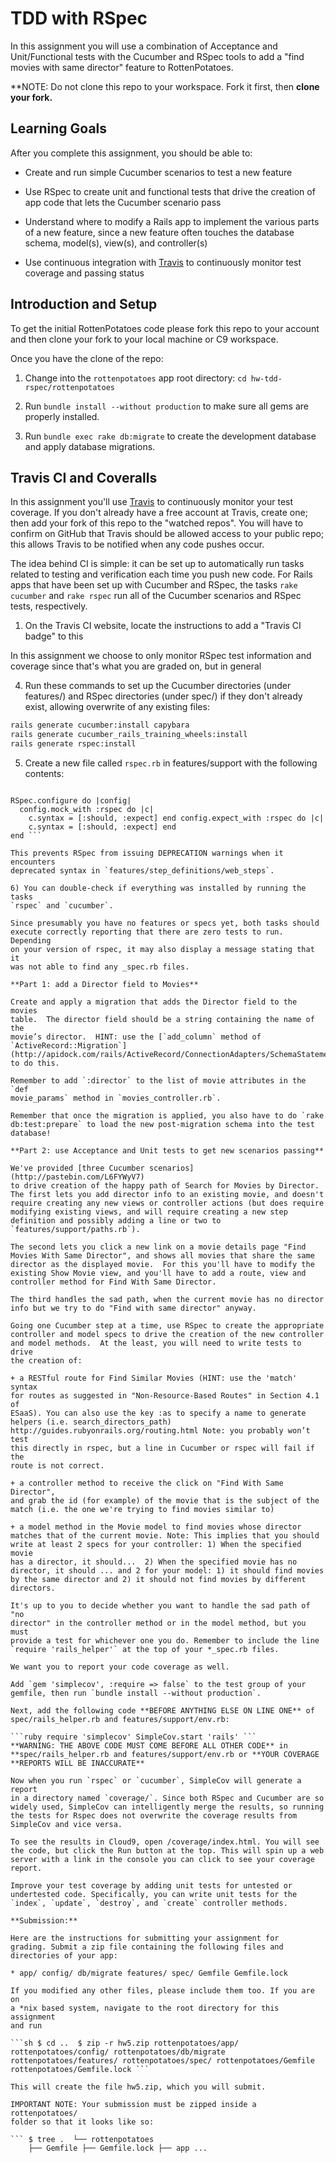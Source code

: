 # TDD with RSpec

In this assignment you will use a combination of Acceptance and
Unit/Functional 
tests with the Cucumber and RSpec tools to add a "find movies with same
director" feature to RottenPotatoes.

**NOTE: Do not clone this repo to your workspace. Fork it first, then
**clone your fork.**

Learning Goals
--------------
After you complete this assignment, you should be able to:

* Create and run simple Cucumber scenarios to test a new feature 

* Use RSpec to create unit and functional tests that drive the creation
of app code that lets the Cucumber scenario pass 

* Understand where to modify a Rails app to implement the various parts
of a new feature, since a new feature often touches the database schema,
model(s), view(s), and controller(s)

* Use continuous integration with [Travis](http://travis-ci.org) to
continuously monitor test coverage and passing status


Introduction and Setup
----

To get the initial RottenPotatoes code please fork this repo to your
account and then clone your fork to your
local machine or C9 workspace.

Once you have the clone of the repo:

1. Change into the `rottenpotatoes` app root directory: `cd
hw-tdd-rspec/rottenpotatoes` 

2. Run `bundle install
--without production` to make sure all gems are properly installed.  

3. Run `bundle exec rake db:migrate` to create the development database
and apply database migrations.

## Travis CI and Coveralls

In this assignment you'll use [Travis](http://travis-ci.org) to
continuously monitor your test coverage.  If you don't already have a
free account at Travis, create one; then add your fork of this repo to
the "watched repos".  You will have to confirm on GitHub that Travis
should be allowed access to your public repo; this allows Travis to be
notified when any code pushes occur.

The idea behind CI is simple: it can be set up to automatically run
tasks related to testing and verification each time you push new code.
For Rails apps that have been set up with Cucumber and RSpec, the tasks
`rake cucumber` and `rake rspec` run all of the Cucumber scenarios and
RSpec tests, respectively.  

1. On the Travis CI website, locate the instructions to add a "Travis CI
badge" to this 

In this assignment we choose to only monitor
RSpec test information and coverage since that's what you are graded on,
but in general 

4. Run
these commands to set up the Cucumber directories (under features/) and
RSpec directories (under spec/) if they don't already exist, allowing
overwrite of any existing files:

```sh
rails generate cucumber:install capybara 
rails generate cucumber_rails_training_wheels:install 
rails generate rspec:install 
```

5) Create a new file called `rspec.rb` in features/support with the
following contents:

``` require 'rspec/core'

RSpec.configure do |config|
  config.mock_with :rspec do |c|
    c.syntax = [:should, :expect] end config.expect_with :rspec do |c|
    c.syntax = [:should, :expect] end
end ```

This prevents RSpec from issuing DEPRECATION warnings when it encounters
deprecated syntax in `features/step_definitions/web_steps`.

6) You can double-check if everything was installed by running the tasks
`rspec` and `cucumber`.

Since presumably you have no features or specs yet, both tasks should
execute correctly reporting that there are zero tests to run. Depending
on your version of rspec, it may also display a message stating that it
was not able to find any _spec.rb files.

**Part 1: add a Director field to Movies**

Create and apply a migration that adds the Director field to the movies
table.  The director field should be a string containing the name of the
movie’s director.  HINT: use the [`add_column` method of
`ActiveRecord::Migration`](http://apidock.com/rails/ActiveRecord/ConnectionAdapters/SchemaStatements/add_column)
to do this.

Remember to add `:director` to the list of movie attributes in the `def
movie_params` method in `movies_controller.rb`.

Remember that once the migration is applied, you also have to do `rake
db:test:prepare` to load the new post-migration schema into the test
database!

**Part 2: use Acceptance and Unit tests to get new scenarios passing**

We've provided [three Cucumber scenarios](http://pastebin.com/L6FYWyV7)
to drive creation of the happy path of Search for Movies by Director.
The first lets you add director info to an existing movie, and doesn't
require creating any new views or controller actions (but does require
modifying existing views, and will require creating a new step
definition and possibly adding a line or two to
`features/support/paths.rb`).

The second lets you click a new link on a movie details page "Find
Movies With Same Director", and shows all movies that share the same
director as the displayed movie.  For this you'll have to modify the
existing Show Movie view, and you'll have to add a route, view and
controller method for Find With Same Director.

The third handles the sad path, when the current movie has no director
info but we try to do "Find with same director" anyway.

Going one Cucumber step at a time, use RSpec to create the appropriate
controller and model specs to drive the creation of the new controller
and model methods.  At the least, you will need to write tests to drive
the creation of:

+ a RESTful route for Find Similar Movies (HINT: use the 'match' syntax
for routes as suggested in "Non-Resource-Based Routes" in Section 4.1 of
ESaaS). You can also use the key :as to specify a name to generate
helpers (i.e. search_directors_path)
http://guides.rubyonrails.org/routing.html Note: you probably won’t test
this directly in rspec, but a line in Cucumber or rspec will fail if the
route is not correct.

+ a controller method to receive the click on "Find With Same Director",
and grab the id (for example) of the movie that is the subject of the
match (i.e. the one we're trying to find movies similar to)

+ a model method in the Movie model to find movies whose director
matches that of the current movie. Note: This implies that you should
write at least 2 specs for your controller: 1) When the specified movie
has a director, it should...  2) When the specified movie has no
director, it should ... and 2 for your model: 1) it should find movies
by the same director and 2) it should not find movies by different
directors.

It's up to you to decide whether you want to handle the sad path of "no
director" in the controller method or in the model method, but you must
provide a test for whichever one you do. Remember to include the line
`require 'rails_helper'` at the top of your *_spec.rb files.

We want you to report your code coverage as well.

Add `gem 'simplecov', :require => false` to the test group of your
gemfile, then run `bundle install --without production`.

Next, add the following code **BEFORE ANYTHING ELSE ON LINE ONE** of
spec/rails_helper.rb and features/support/env.rb:

```ruby require 'simplecov' SimpleCov.start 'rails' ```
**WARNING: THE ABOVE CODE MUST COME BEFORE ALL OTHER CODE** in
**spec/rails_helper.rb and features/support/env.rb or **YOUR COVERAGE
**REPORTS WILL BE INACCURATE**

Now when you run `rspec` or `cucumber`, SimpleCov will generate a report
in a directory named `coverage/`. Since both RSpec and Cucumber are so
widely used, SimpleCov can intelligently merge the results, so running
the tests for Rspec does not overwrite the coverage results from
SimpleCov and vice versa.

To see the results in Cloud9, open /coverage/index.html. You will see
the code, but click the Run button at the top. This will spin up a web
server with a link in the console you can click to see your coverage
report.

Improve your test coverage by adding unit tests for untested or
undertested code. Specifically, you can write unit tests for the
`index`, `update`, `destroy`, and `create` controller methods.

**Submission:**

Here are the instructions for submitting your assignment for
grading. Submit a zip file containing the following files and
directories of your app:

* app/ config/ db/migrate features/ spec/ Gemfile Gemfile.lock

If you modified any other files, please include them too. If you are on
a *nix based system, navigate to the root directory for this assignment
and run

```sh $ cd ..  $ zip -r hw5.zip rottenpotatoes/app/
rottenpotatoes/config/ rottenpotatoes/db/migrate
rottenpotatoes/features/ rottenpotatoes/spec/ rottenpotatoes/Gemfile
rottenpotatoes/Gemfile.lock ```

This will create the file hw5.zip, which you will submit.

IMPORTANT NOTE: Your submission must be zipped inside a rottenpotatoes/
folder so that it looks like so:

``` $ tree .  └── rottenpotatoes
    ├── Gemfile ├── Gemfile.lock ├── app ...
```

